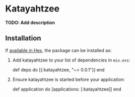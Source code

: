# Katayahtzee

**TODO: Add description**

## Installation

If [available in Hex](https://hex.pm/docs/publish), the package can be installed as:

  1. Add katayahtzee to your list of dependencies in `mix.exs`:

        def deps do
          [{:katayahtzee, "~> 0.0.1"}]
        end

  2. Ensure katayahtzee is started before your application:

        def application do
          [applications: [:katayahtzee]]
        end

